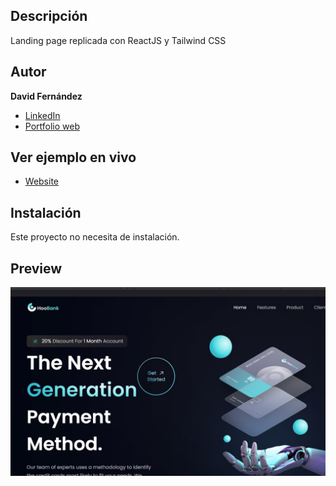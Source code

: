 ## Descripción

Landing page replicada con ReactJS y Tailwind CSS

## Autor

**David Fernández**

* [LinkedIn](www.linkedin.com/in/david-fernandez-comesaña)
* [Portfolio web](https://personal-virtualfolio.netlify.app/)

## Ver ejemplo en vivo

- [Website](https://modern-landingpage-react.netlify.app/)

## Instalación

Este proyecto no necesita de instalación.

## Preview

![Image text](https://github.com/davidFCDev/modern-landing-page/blob/main/src/assets/fondo-proyecto-5.jpg)
